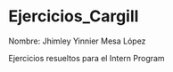 # Ejercicios_Cargill

Nombre: Jhimley Yinnier Mesa López

Ejercicios resueltos para el Intern Program
